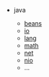 - java

  - [beans](README)
  - [io](test)

  * [lang](zh-cn/quickstart.md)
  * [math](zh-cn/more-pages.md)
  * [net](zh-cn/custom-navbar.md)
  * [nio](zh-cn/cover.md)
  * ...


